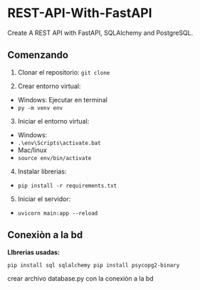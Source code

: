 # REST-API-With-FastAPI
Create A REST API with FastAPI, SQLAlchemy and PostgreSQL.


## Comenzando 

1. Clonar el repositorio:
`git clone`

2. Crear entorno virtual:
  * Windows:
  Ejecutar en terminal
   * `py -m venv env`

3. Iniciar el entorno virtual:
  * Windows:
   * `.\env\Scripts\activate.bat`
  * Mac/linux
   * `source env/bin/activate`

4. Instalar librerias:
  * `pip install -r requirements.txt`

5. Iniciar el servidor:
  * `uvicorn main:app --reload`


## Conexiòn a la bd

**LIbrerias usadas:**

`
pip install sql sqlalchemy
pip install psycopg2-binary
`

crear archivo database.py con la conexiòn a la bd